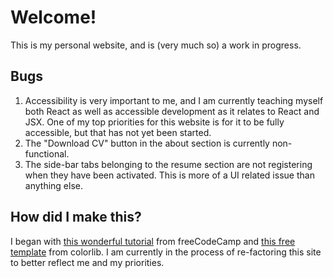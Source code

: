 # Welcome!

This is my personal website, and is (very much so) a work in progress.

## Bugs

1. Accessibility is very important to me, and I am currently teaching myself both React as well as accessible development as it relates to React and JSX. One of my top priorities for this website is for it to be fully accessible, but that has not yet been started.
1. The "Download CV" button in the about section is currently non-functional.
1. The side-bar tabs belonging to the resume section are not registering when they have been activated. This is more of a UI related issue than anything else.

## How did I make this?

I began with [this wonderful tutorial](https://www.freecodecamp.org/news/portfolio-app-using-react-618814e35843/) from freeCodeCamp and [this free template](https://colorlib.com/wp/template/ronaldo/) from colorlib. I am currently in the process of re-factoring this site to better reflect me and my priorities. 
